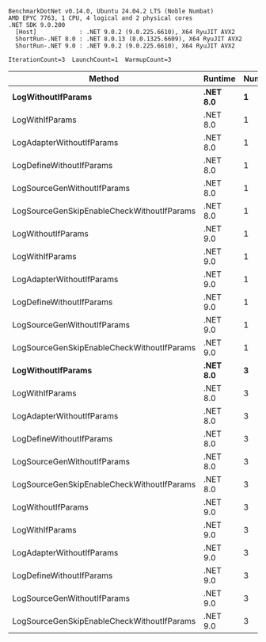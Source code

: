 ```

BenchmarkDotNet v0.14.0, Ubuntu 24.04.2 LTS (Noble Numbat)
AMD EPYC 7763, 1 CPU, 4 logical and 2 physical cores
.NET SDK 9.0.200
  [Host]            : .NET 9.0.2 (9.0.225.6610), X64 RyuJIT AVX2
  ShortRun-.NET 8.0 : .NET 8.0.13 (8.0.1325.6609), X64 RyuJIT AVX2
  ShortRun-.NET 9.0 : .NET 9.0.2 (9.0.225.6610), X64 RyuJIT AVX2

IterationCount=3  LaunchCount=1  WarmupCount=3  

```
| Method                                     | Runtime  | Number | Mean      | Error      | StdDev   | Min       | Max       | Gen0   | Allocated |
|------------------------------------------- |--------- |------- |----------:|-----------:|---------:|----------:|----------:|-------:|----------:|
| **LogWithoutIfParams**                         | **.NET 8.0** | **1**      |  **57.78 ns** |   **4.469 ns** | **0.245 ns** |  **57.54 ns** |  **58.03 ns** | **0.0052** |      **88 B** |
| LogWithIfParams                            | .NET 8.0 | 1      |  58.27 ns |   9.067 ns | 0.497 ns |  57.90 ns |  58.83 ns | 0.0052 |      88 B |
| LogAdapterWithoutIfParams                  | .NET 8.0 | 1      |  58.02 ns |   4.598 ns | 0.252 ns |  57.73 ns |  58.17 ns | 0.0052 |      88 B |
| LogDefineWithoutIfParams                   | .NET 8.0 | 1      |  19.91 ns |   0.605 ns | 0.033 ns |  19.88 ns |  19.94 ns |      - |         - |
| LogSourceGenWithoutIfParams                | .NET 8.0 | 1      |  26.86 ns | 110.202 ns | 6.041 ns |  19.88 ns |  30.36 ns |      - |         - |
| LogSourceGenSkipEnableCheckWithoutIfParams | .NET 8.0 | 1      |  19.36 ns |   1.479 ns | 0.081 ns |  19.27 ns |  19.42 ns |      - |         - |
| LogWithoutIfParams                         | .NET 9.0 | 1      |  60.25 ns |  16.295 ns | 0.893 ns |  59.54 ns |  61.25 ns | 0.0052 |      88 B |
| LogWithIfParams                            | .NET 9.0 | 1      |  57.53 ns |   3.870 ns | 0.212 ns |  57.31 ns |  57.73 ns | 0.0052 |      88 B |
| LogAdapterWithoutIfParams                  | .NET 9.0 | 1      |  64.97 ns |  14.545 ns | 0.797 ns |  64.34 ns |  65.87 ns | 0.0052 |      88 B |
| LogDefineWithoutIfParams                   | .NET 9.0 | 1      |  20.00 ns |   0.681 ns | 0.037 ns |  19.97 ns |  20.05 ns |      - |         - |
| LogSourceGenWithoutIfParams                | .NET 9.0 | 1      |  20.13 ns |   0.048 ns | 0.003 ns |  20.13 ns |  20.14 ns |      - |         - |
| LogSourceGenSkipEnableCheckWithoutIfParams | .NET 9.0 | 1      |  19.34 ns |   0.556 ns | 0.030 ns |  19.31 ns |  19.37 ns |      - |         - |
| **LogWithoutIfParams**                         | **.NET 8.0** | **3**      | **184.15 ns** |   **5.620 ns** | **0.308 ns** | **183.96 ns** | **184.51 ns** | **0.0157** |     **264 B** |
| LogWithIfParams                            | .NET 8.0 | 3      | 172.88 ns |  29.984 ns | 1.644 ns | 171.01 ns | 174.09 ns | 0.0157 |     264 B |
| LogAdapterWithoutIfParams                  | .NET 8.0 | 3      | 182.04 ns |  39.531 ns | 2.167 ns | 180.75 ns | 184.54 ns | 0.0157 |     264 B |
| LogDefineWithoutIfParams                   | .NET 8.0 | 3      |  59.72 ns |   7.398 ns | 0.406 ns |  59.48 ns |  60.19 ns |      - |         - |
| LogSourceGenWithoutIfParams                | .NET 8.0 | 3      |  58.57 ns |   2.227 ns | 0.122 ns |  58.48 ns |  58.71 ns |      - |         - |
| LogSourceGenSkipEnableCheckWithoutIfParams | .NET 8.0 | 3      |  57.95 ns |   0.423 ns | 0.023 ns |  57.93 ns |  57.98 ns |      - |         - |
| LogWithoutIfParams                         | .NET 9.0 | 3      | 164.79 ns |   5.168 ns | 0.283 ns | 164.52 ns | 165.09 ns | 0.0157 |     264 B |
| LogWithIfParams                            | .NET 9.0 | 3      | 169.07 ns |  21.799 ns | 1.195 ns | 168.11 ns | 170.41 ns | 0.0157 |     264 B |
| LogAdapterWithoutIfParams                  | .NET 9.0 | 3      | 174.63 ns |  31.806 ns | 1.743 ns | 173.36 ns | 176.62 ns | 0.0157 |     264 B |
| LogDefineWithoutIfParams                   | .NET 9.0 | 3      |  59.57 ns |   1.023 ns | 0.056 ns |  59.52 ns |  59.63 ns |      - |         - |
| LogSourceGenWithoutIfParams                | .NET 9.0 | 3      |  58.48 ns |   2.534 ns | 0.139 ns |  58.33 ns |  58.60 ns |      - |         - |
| LogSourceGenSkipEnableCheckWithoutIfParams | .NET 9.0 | 3      |  57.68 ns |   4.259 ns | 0.233 ns |  57.44 ns |  57.90 ns |      - |         - |

